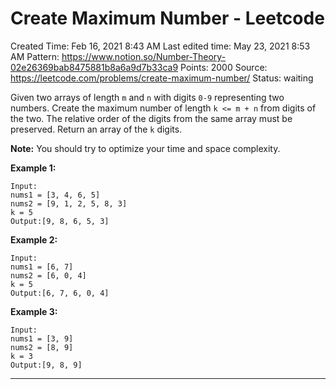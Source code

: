 # Create Maximum Number - Leetcode

Created Time: Feb 16, 2021 8:43 AM
Last edited time: May 23, 2021 8:53 AM
Pattern: https://www.notion.so/Number-Theory-02e26369bab8475881b8a6a9d7b33ca9
Points: 2000
Source: https://leetcode.com/problems/create-maximum-number/
Status: waiting

Given two arrays of length `m` and `n` with digits `0-9` representing two numbers. Create the maximum number of length `k <= m + n` from digits of the two. The relative order of the digits from the same array must be preserved. Return an array of the `k` digits.

**Note:** You should try to optimize your time and space complexity.

**Example 1:**

```
Input:
nums1 = [3, 4, 6, 5]
nums2 = [9, 1, 2, 5, 8, 3]
k = 5
Output:[9, 8, 6, 5, 3]
```

**Example 2:**

```
Input:
nums1 = [6, 7]
nums2 = [6, 0, 4]
k = 5
Output:[6, 7, 6, 0, 4]
```

**Example 3:**

```
Input:
nums1 = [3, 9]
nums2 = [8, 9]
k = 3
Output:[9, 8, 9]
```

---